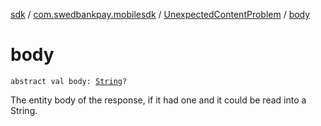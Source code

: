 [sdk](../../index.md) / [com.swedbankpay.mobilesdk](../index.md) / [UnexpectedContentProblem](index.md) / [body](./body.md)

# body

`abstract val body: `[`String`](https://kotlinlang.org/api/latest/jvm/stdlib/kotlin/-string/index.html)`?`

The entity body of the response, if it had one and it could be read into a String.

